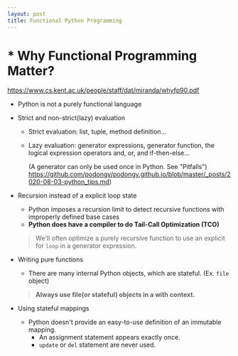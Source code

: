 ```yaml
---
layout: post
title: Functional Python Programming
---
```


# * Why Functional Programming Matter?
<https://www.cs.kent.ac.uk/people/staff/dat/miranda/whyfp90.pdf>

* Python is not a purely functional language

* Strict and non-strict(lazy) evaluation
  - Strict evaluation: list, tuple, method definition...
  - Lazy evaluation: generator expressions, generator function, the logical expression operators and, or, and if-then-else...
  
    (A generator can only be used once in Python. See "Pitfalls")
    https://github.com/podongy/podongy.github.io/blob/master/_posts/2020-08-03-python_tips.md)

* Recursion instead of a explicit loop state
  - Python imposes a recursion limit to detect recursive functions with improperly defined base cases
  - **Python does have a compiler to do Tail-Call Optimization (TCO)**
  > We'll often optimize a purely recursive function to use an explicit for `loop` in a generator expression.

* Writing pure functions
  - There are many internal Python objects, which are stateful. (Ex. `file` object)
  > **Always use file(or stateful) objects in a with context.**
  
* Using stateful mappings
  - Python doesn't provide an easy-to-use definition of an immutable mapping. 
    * An assignment statement appears exactly once. 
    * `update` or `del` statement are never used.
    
    

